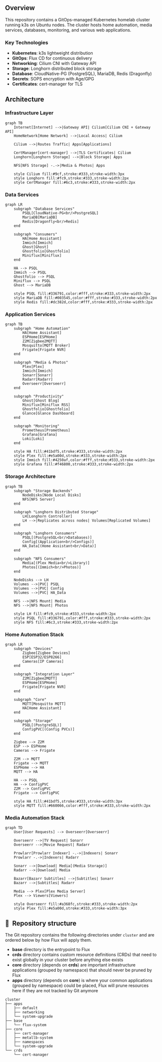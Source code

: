 ## Overview

This repository contains a GitOps-managed Kubernetes homelab cluster running k3s on Ubuntu nodes. The cluster hosts home automation, media services, databases, monitoring, and various web applications.

### Key Technologies

- **Kubernetes**: k3s lightweight distribution
- **GitOps**: Flux CD for continuous delivery
- **Networking**: Cilium CNI with Gateway API
- **Storage**: Longhorn distributed block storage
- **Database**: CloudNative-PG (PostgreSQL), MariaDB, Redis (Dragonfly)
- **Secrets**: SOPS encryption with Age/GPG
- **Certificates**: cert-manager for TLS

## Architecture

### Infrastructure Layer

```mermaid
graph TB
    Internet[Internet] -->|Gateway API| Cilium[Cilium CNI + Gateway API]
    HomeNetwork[Home Network] -->|Local Access| Cilium

    Cilium -->|Routes Traffic| Apps[Applications]

    CertManager[cert-manager] -->|TLS Certificates| Cilium
    Longhorn[Longhorn Storage] -->|Block Storage| Apps

    NFS[NFS Storage] -.->|Media & Photos| Apps

    style Cilium fill:#9cf,stroke:#333,stroke-width:3px
    style Longhorn fill:#fc9,stroke:#333,stroke-width:2px
    style CertManager fill:#6c3,stroke:#333,stroke-width:2px
```

### Data Services

```mermaid
graph LR
    subgraph "Database Services"
        PSQL[CloudNative-PG<br/>PostgreSQL]
        MariaDB[MariaDB]
        Redis[Dragonfly<br/>Redis]
    end

    subgraph "Consumers"
        HA[Home Assistant]
        Immich[Immich]
        Ghost[Ghost]
        Ghostfolio[Ghostfolio]
        Miniflux[Miniflux]
    end

    HA --> PSQL
    Immich --> PSQL
    Ghostfolio --> PSQL
    Miniflux --> PSQL
    Ghost --> MariaDB

    style PSQL fill:#336791,color:#fff,stroke:#333,stroke-width:2px
    style MariaDB fill:#003545,color:#fff,stroke:#333,stroke-width:2px
    style Redis fill:#dc382d,color:#fff,stroke:#333,stroke-width:2px
```

### Application Services

```mermaid
graph TB
    subgraph "Home Automation"
        HA[Home Assistant]
        ESPHome[ESPHome]
        Z2M[Zigbee2MQTT]
        Mosquitto[MQTT Broker]
        Frigate[Frigate NVR]
    end

    subgraph "Media & Photos"
        Plex[Plex]
        Immich[Immich]
        Sonarr[Sonarr]
        Radarr[Radarr]
        Overseerr[Overseerr]
    end

    subgraph "Productivity"
        Ghost[Ghost Blog]
        Miniflux[Miniflux RSS]
        Ghostfolio[Ghostfolio]
        Glance[Glance Dashboard]
    end

    subgraph "Monitoring"
        Prometheus[Prometheus]
        Grafana[Grafana]
        Loki[Loki]
    end

    style HA fill:#41bdf5,stroke:#333,stroke-width:2px
    style Plex fill:#e5a00d,stroke:#333,stroke-width:2px
    style Immich fill:#4250af,color:#fff,stroke:#333,stroke-width:2px
    style Grafana fill:#f46800,stroke:#333,stroke-width:2px
```

### Storage Architecture

```mermaid
graph TB
    subgraph "Storage Backends"
        NodeDisks[Node Local Disks]
        NFS[NFS Server]
    end

    subgraph "Longhorn Distributed Storage"
        LH[Longhorn Controller]
        LH -->|Replicates across nodes| Volumes[Replicated Volumes]
    end

    subgraph "Longhorn Consumers"
        PSQL[(PostgreSQL<br/>Databases)]
        Config[(Application<br/>Configs)]
        HA_Data[(Home Assistant<br/>Data)]
    end

    subgraph "NFS Consumers"
        Media[(Plex Media<br/>Library)]
        Photos[(Immich<br/>Photos)]
    end

    NodeDisks --> LH
    Volumes -->|PVC| PSQL
    Volumes -->|PVC| Config
    Volumes -->|PVC| HA_Data

    NFS -->|NFS Mount| Media
    NFS -->|NFS Mount| Photos

    style LH fill:#fc9,stroke:#333,stroke-width:2px
    style PSQL fill:#336791,color:#fff,stroke:#333,stroke-width:2px
    style NFS fill:#6c3,stroke:#333,stroke-width:2px
```

### Home Automation Stack

```mermaid
graph LR
    subgraph "Devices"
        Zigbee[Zigbee Devices]
        ESP[ESP32/ESP8266]
        Cameras[IP Cameras]
    end

    subgraph "Integration Layer"
        Z2M[Zigbee2MQTT]
        ESPHome[ESPHome]
        Frigate[Frigate NVR]
    end

    subgraph "Core"
        MQTT[Mosquitto MQTT]
        HA[Home Assistant]
    end

    subgraph "Storage"
        PSQL[(PostgreSQL)]
        ConfigPVC[(Config PVCs)]
    end

    Zigbee --> Z2M
    ESP --> ESPHome
    Cameras --> Frigate

    Z2M --> MQTT
    Frigate --> MQTT
    ESPHome --> HA
    MQTT --> HA

    HA --> PSQL
    HA --> ConfigPVC
    Z2M --> ConfigPVC
    Frigate --> ConfigPVC

    style HA fill:#41bdf5,stroke:#333,stroke-width:3px
    style MQTT fill:#660066,color:#fff,stroke:#333,stroke-width:2px
```

### Media Automation Stack

```mermaid
graph TD
    User[User Requests] --> Overseerr[Overseerr]

    Overseerr -->|TV Request| Sonarr
    Overseerr -->|Movie Request| Radarr

    Prowlarr[Prowlarr Indexer] -.->|Indexers| Sonarr
    Prowlarr -.->|Indexers| Radarr

    Sonarr -->|Download| Media[(Media Storage)]
    Radarr -->|Download| Media

    Bazarr[Bazarr Subtitles] -->|Subtitles| Sonarr
    Bazarr -->|Subtitles| Radarr

    Media --> Plex[Plex Media Server]
    Plex --> Viewers[Viewers]

    style Overseerr fill:#a368fc,stroke:#333,stroke-width:2px
    style Plex fill:#e5a00d,stroke:#333,stroke-width:3px
```

## :open_file_folder:&nbsp; Repository structure

The Git repository contains the following directories under `cluster` and are ordered below by how Flux will apply them.

- **base** directory is the entrypoint to Flux
- **crds** directory contains custom resource definitions (CRDs) that need to exist globally in your cluster before anything else exists
- **core** directory (depends on **crds**) are important infrastructure applications (grouped by namespace) that should never be pruned by Flux
- **apps** directory (depends on **core**) is where your common applications (grouped by namespace) could be placed, Flux will prune resources here if they are not tracked by Git anymore

```
cluster
├── apps
│   ├── default
│   ├── networking
│   └── system-upgrade
├── base
│   └── flux-system
├── core
│   ├── cert-manager
│   ├── metallb-system
│   ├── namespaces
│   └── system-upgrade
└── crds
    └── cert-manager
```
